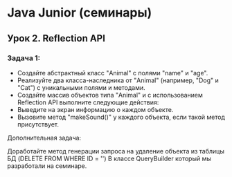 # Java Junior (семинары)
## Урок 2. Reflection API
### Задача 1:
- Создайте абстрактный класс "Animal" с полями "name" и "age".
- Реализуйте два класса-наследника от "Animal" (например, "Dog" и "Cat") с уникальными полями и методами.
- Создайте массив объектов типа "Animal" и с использованием Reflection API выполните следующие действия:
- Выведите на экран информацию о каждом объекте.
- Вызовите метод "makeSound()" у каждого объекта, если такой метод присутствует.

Дополнительная задача:

Доработайте метод генерации запроса на удаление объекта из таблицы БД (DELETE FROM <Table> WHERE ID = '<id>')
В классе QueryBuilder который мы разработали на семинаре.